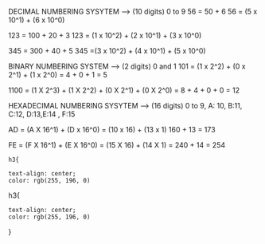 DECIMAL NUMBERING SYSYTEM --> (10 digits) 0 to 9
56 = 50 + 6
56 = (5 x 10^1) + (6 x 10^0)

123 = 100 + 20 + 3
123 = (1 x 10^2) + (2 x 10^1) + (3 x 10^0)

345 = 300 + 40 + 5
345 =(3 x 10^2) +  (4 x 10^1) + (5 x 10^0)

BINARY NUMBERING SYSTEM --> (2 digits) 0 and 1 
101 = (1 x 2^2) + (0 x 2^1) + (1 x 2^0)
    = 4 + 0 + 1
    = 5

1100 = (1 X 2^3) + (1 X 2^2) + (0 X 2^1) + (0 X 2^0)
    = 8 + 4 + 0 + 0
    = 12

HEXADECIMAL NUMBERING SYSYTEM --> (16 digits) 0 to 9, A: 10, B:11, C:12, D:13,E:14 , F:15

AD = (A X 16^1) + (D x 16^0)
    = (10 x 16) + (13 x 1)
    160 + 13
    = 173

FE = (F X 16^1) + (E X 16^0)
    = (15 X 16) + (14 X 1)
    = 240 + 14
    = 254

    h3{
   
    text-align: center;
    color: rgb(255, 196, 0)
h3{
   
    text-align: center;
    color: rgb(255, 196, 0)
}